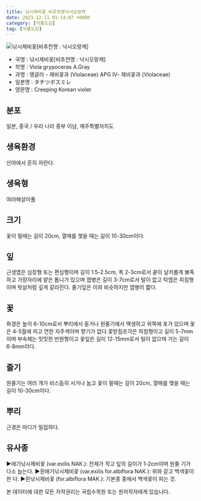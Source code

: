 ```yaml
---
title: 낚시제비꽃_비추천명낙시오랑캐
date: 2023-12-11 01:14:07 +0800
category: [식물도감]
tag: [식물도감]
---
```




![낚시제비꽃[비추천명 : 낙시오랑캐]](/fileUpload/plants/basic/Violaceae/Viola/13536/1_th2.JPG)
- 국명 : 낚시제비꽃[비추천명 : 낙시오랑캐]
- 학명 : Viola grypoceras A.Gray
- 과명 : 앵글러 - 제비꽃과 (Violaceae) APG Ⅳ- 제비꽃과 (Violaceae)
- 일본명 : タチツボスミレ
- 영문명 : Creeping Korean violet


## 분포
일본, 중국 / 우리 나라 중부 이남, 제주특별자치도
## 생육환경
산야에서 흔히 자란다.
## 생육형
여러해살이풀 
## 크기
꽃이 필때는 길이 20cm, 열매를 맺을 때는 길이 10-30cm이다.
## 잎
근생엽은 심장형 또는 편심형이며 길이 1.5-2.5cm, 폭 2-3cm로서 끝이 날카롭게 뾰족하고 가장자리에 얕은 톱니가 있으며 엽병은 길이 3-7cm로서 털이 없고 탁엽은 피침형이며 빗살처럼 깊게 갈라진다. 줄기잎은 이와 비슷하지만 엽병이 짧다.
## 꽃
화경은 높이 6-10cm로서 뿌리에서 돋거나 원줄기에서 액생하고 위쪽에 포가 있으며 꽃은 4-5월에 피고 연한 자주색이며 향기가 없다.꽃받침조각은 피침형이고 길이 5-7mm이며 부속체는 밋밋한 반원형이고 꽃잎은 길이 12-15mm로서 털이 없으며 거는 길이 6-8mm이다.
## 줄기
원줄기는 여러 개가 비스듬히 서거나 눕고 꽃이 필때는 길이 20cm, 열매를 맺을 때는 길이 10-30cm이다.
## 뿌리
근경은 마디가 밀접하다.
## 유사종
▶애기낚시제비꽃 (var.exilis NAK.): 전체가 작고 잎의 길이가 1-2cm이며 원줄  기가 다소 눕는다.▶흰애기낚시제비꽃 (var.exilis for.albiflora NAK.): 위와 같고 백색꽃이 핀   다. ▶흰낚시제비꽃 (for.albiflora MAK.): 기본종 중에서 백색꽃이 피는 것.






본 데이터에 대한 모든 저작권리는 국립수목원 또는 원저작자에게 있습니다.
